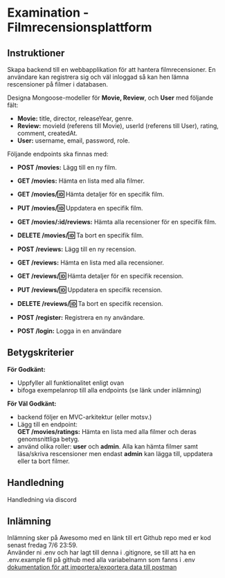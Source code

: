 # Examination - Filmrecensionsplattform

## Instruktioner

Skapa backend till en webbapplikation för att hantera filmrecensioner. En användare kan registrera sig och väl inloggad så kan hen lämna rescensioner på filmer i databasen.

Designa Mongoose-modeller för **Movie, Review**, och **User** med följande fält:
* **Movie:** title, director, releaseYear, genre.
* **Review:** movieId (referens till Movie), userId (referens till User), rating, comment, createdAt.
* **User:** username, email, password, role.

Följande endpoints ska finnas med:

* **POST /movies:** Lägg till en ny film.
* **GET /movies:** Hämta en lista med alla filmer.
* **GET /movies/:id:** Hämta detaljer för en specifik film.
* **PUT /movies/:id:** Uppdatera en specifik film.
* **GET /movies/:id/reviews:** Hämta alla recensioner för en specifik film.
* **DELETE /movies/:id:** Ta bort en specifik film.
* **POST /reviews:** Lägg till en ny recension.
* **GET /reviews:** Hämta en lista med alla recensioner.
* **GET /reviews/:id:** Hämta detaljer för en specifik recension.
* **PUT /reviews/:id:** Uppdatera en specifik recension.
* **DELETE /reviews/:id:** Ta bort en specifik recension.

* **POST /register:** Registrera en ny användare.
* **POST /login:** Logga in en användare

## Betygskriterier

**För Godkänt:**
* Uppfyller all funktionalitet enligt ovan
* bifoga exempelanrop till alla endpoints (se länk under inlämning)

**För Väl Godkänt:**
* backend följer en MVC-arkitektur (eller motsv.)
* Lägg till en endpoint: <br>
**GET /movies/ratings:** Hämta en lista med alla filmer och deras genomsnittliga betyg.
* använd olika roller: **user** och **admin**. Alla kan hämta filmer samt läsa/skriva rescensioner men endast **admin** kan lägga till, uppdatera eller ta bort filmer.

## Handledning

Handledning via discord

## Inlämning

Inlämning sker på Awesomo med en länk till ert Github repo med er kod senast fredag 7/6 23:59. <br>
Använder ni .env och har lagt till denna i .gitignore, se till att ha en .env.example fil på github med alla variabelnamn som fanns i .env <br>
[dokumentation för att importera/exportera data till postman](https://learning.postman.com/docs/getting-started/importing-and-exporting/importing-and-exporting-overview/#importing-data-into-postman)